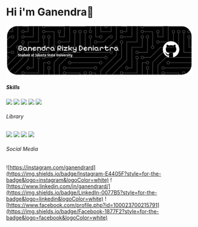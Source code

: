 # Hi i'm Ganendra👋

![Ganendrard](img/github-header-banner.png)

<!--
**ganendrard/ganendrard** is a ✨ _special_ ✨ repository because its `README.md` (this file) appears on your GitHub profile.

Here are some ideas to get you started:

- 🔭 I’m currently working on ...
- 🌱 I’m currently learning ...
- 👯 I’m looking to collaborate on ...
- 🤔 I’m looking for help with ...
- 💬 Ask me about ...
- 📫 How to reach me: ...
- 😄 Pronouns: ...
- ⚡ Fun fact: ...
-->

<!-- 🔭 I’m currently Student at Jakarta State University  -->

##### Skills
<img src="https://img.shields.io/badge/Python-FFD43B?style=for-the-badge&logo=python&logoColor=blu" /> <img src="https://img.shields.io/badge/HTML5-E34F26?style=for-the-badge&logo=html5&logoColor=white" /> <img src="https://img.shields.io/badge/CSS3-1572B6?style=for-the-badge&logo=css3&logoColor=white" /> <img src="https://img.shields.io/badge/JavaScript-323330?style=for-the-badge&logo=javascript&logoColor=F7DF1E" /> <img src="https://img.shields.io/badge/MySQL-005C84?style=for-the-badge&logo=mysql&logoColor=white" />

###### Library
<img src="https://img.shields.io/badge/Numpy-777BB4?style=for-the-badge&logo=numpy&logoColor=white" /> <img src="https://img.shields.io/badge/Pandas-2C2D72?style=for-the-badge&logo=pandas&logoColor=white" /> <img src="https://img.shields.io/badge/Xampp-F37623?style=for-the-badge&logo=xampp&logoColor=white" /> <img src="https://img.shields.io/badge/TensorFlow-FF6F00?style=for-the-badge&logo=TensorFlow&logoColor=white" />


###### Social Media
![https://instagram.com/ganendrard](https://img.shields.io/badge/Instagram-E4405F?style=for-the-badge&logo=instagram&logoColor=white) ![https://www.linkedin.com/in/ganendrard/](https://img.shields.io/badge/LinkedIn-0077B5?style=for-the-badge&logo=linkedin&logoColor=white) ![https://www.facebook.com/profile.php?id=100023700215791](https://img.shields.io/badge/Facebook-1877F2?style=for-the-badge&logo=facebook&logoColor=white)

